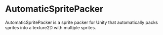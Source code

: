 # AutomaticSpritePacker
 AutomaticSpritePacker is a sprite packer for Unity that automatically packs sprites into a texture2D with multiple sprites.
